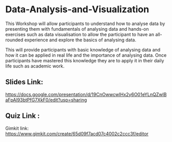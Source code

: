 # Data-Analysis-and-Visualization
This Workshop will allow participants to understand how to analyse data by presenting them with fundamentals of analysing data and hands-on exercises such as data visualisation to allow the participant to have an all-rounded experience and explore the basics of analysing data. 

This will provide participants with basic knowledge of analysing data and how it can be applied in real life and the importance of analysing data. Once participants have mastered this knowledge they are to apply it in their daily life such as academic work. 

## Slides Link: 
https://docs.google.com/presentation/d/19CnOwwcwIHx2y6O01eYLnQZwlBaFpAl93btPfG7XkF0/edit?usp=sharing

## Quiz Link : 
Gimkit link: 
https://www.gimkit.com/create/65d09f7acd07c4002c2ccc3f/editor 
